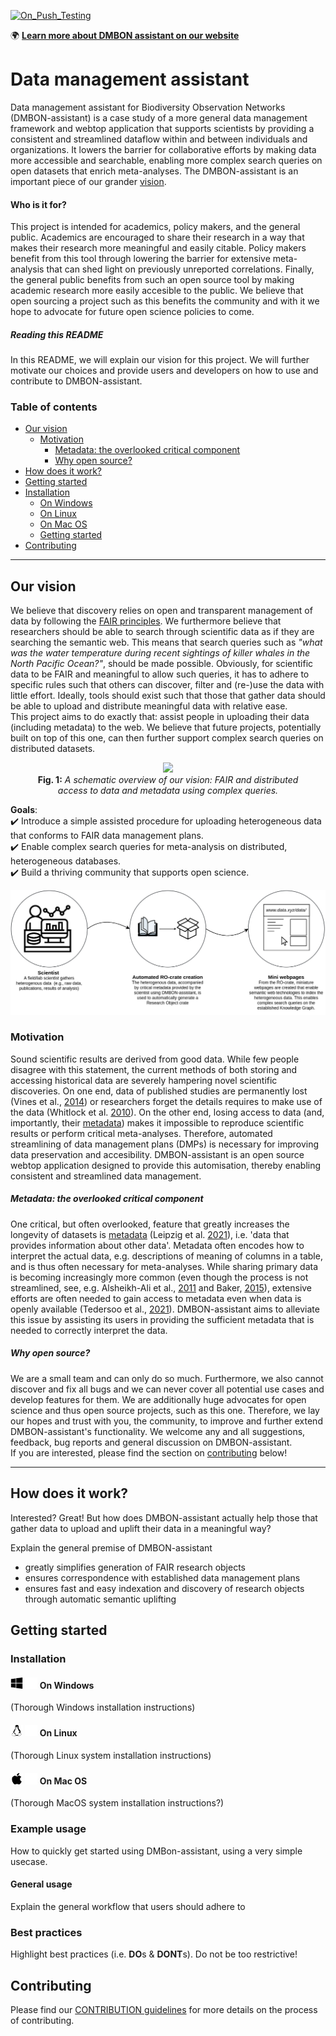 <!--
    This file is intended to provide useful start-page content - as all README.md files should provide!
-->

[![On_Push_Testing](https://github.com/vliz-be-opsci/dmbon-assistant/actions/workflows/buld_test_and_auto_tag_release.yml/badge.svg?branch=main)](https://github.com/vliz-be-opsci/dmbon-assistant/actions/workflows/buld_test_and_auto_tag_release.yml)

:earth_africa: **[Learn more about DMBON assistant on our website](https://open-science.vliz.be/#projects)**

# Data management assistant
Data management assistant for Biodiversity Observation Networks (DMBON-assistant) is a case study of a more general data management framework and webtop application that supports scientists by providing a consistent and streamlined dataflow within and between individuals and organizations. 
It lowers the barrier for collaborative efforts by making data more accessible and searchable, enabling more complex search queries on open datasets that enrich meta-analyses.
The DMBON-assistant is an important piece of our grander [vision](#our-vision).

[//]: <> (CLEARLY EXPLAIN WHO THIS PROJECT IS FOR)
#### Who is it for?
This project is intended for academics, policy makers, and the general public. 
Academics are encouraged to share their research in a way that makes their research more meaningful and easily citable.
Policy makers benefit from this tool through lowering the barrier for extensive meta-analysis that can shed light on previously unreported correlations.
Finally, the general public benefits from such an open source tool by making academic research more easily accesible to the public.
We believe that open sourcing a project such as this benefits the community and with it we hope to advocate for future open science policies to come.

[//]: <> (EXPLAIN HOW TO READ THIS DOCUMENT)
##### Reading this README
In this README, we will explain our vision for this project. 
We will further motivate our choices and provide users and developers on how to use and contribute to DMBON-assistant. 

### Table of contents
- [Our vision](#our-vision)
  - [Motivation](#motivation)
    - [Metadata: the overlooked critical component](#metadata-the-overlooked-critical-component)
    - [Why open source?](#why-open-source)
- [How does it work?](#how-does-it-work)
- [Getting started](#getting-started)
- [Installation](#installation)
  - [On Windows](#on-windows)
  - [On Linux](#on-linus)
  - [On Mac OS](#on-mac-os)
  - [Getting started](#getting-started)
- [Contributing](#contributing)

---
[//]: <> (VISION)
## Our vision
We believe that discovery relies on open and transparent management of data by following the [FAIR principles](https://www.go-fair.org/fair-principles/).
We furthermore believe that researchers should be able to search through scientific data as if they are searching the semantic web.
This means that search queries such as *"what was the water temperature during recent sightings of killer whales in the North Pacific Ocean?"*, should be made possible. 
Obviously, for scientific data to be FAIR and meaningful to allow such queries, it has to adhere to specific rules such that others can discover, filter and (re-)use the data with little effort.
Ideally, tools should exist such that those that gather data should be able to upload and distribute meaningful data with relative ease. \
This project aims to do exactly that: assist people in uploading their data (including metadata) to the web. 
We believe that future projects, potentially built on top of this one, can then further support complex search queries on distributed datasets.

<!-- FIGURE -- Schematic overview of our vision -->
<figure align="center">
  <img src="docs/img/envisioned-ecosystem.png#gh-light-mode-only"></img>
  <figcaption align="center"><b>Fig. 1:</b>
  <i>A schematic overview of our vision: FAIR and distributed access to data and metadata using complex queries.</i>
  </figcaption>
</figure>

**Goals**: \
:heavy_check_mark: Introduce a simple assisted procedure for uploading heterogeneous data that conforms to FAIR data management plans. \
:heavy_check_mark: Enable complex search queries for meta-analysis on distributed, heterogeneous databases. \
:heavy_check_mark: Build a thriving community that supports open science.

![Overview of our general vision](docs/img/dmbon-assistant-rocrate-to-pages.png)

### Motivation
Sound scientific results are derived from good data. 
While few people disagree with this statement, the current methods of both storing and accessing historical data are severely hampering novel scientific discoveries. 
On one end, data of published studies are permanently lost (Vines et al., [2014](https://doi.org/10.1016/j.cub.2013.11.014)) or researchers forget the details requires to make use of the data (Whitlock et al. [2010](https://doi.org/10.1086/650340)).
On the other end, losing access to data (and, importantly, their [metadata](#metadata)) makes it impossible to reproduce scientific results or perform critical meta-analyses.
Therefore, automated streamlining of data management plans (DMPs) is necessary for improving data preservation and accesibility.
DMBON-assistant is an open source webtop application designed to provide this automisation, thereby enabling consistent and streamlined data management.

##### Metadata: the overlooked critical component
One critical, but often overlooked, feature that greatly increases the longevity of datasets is [metadata](https://en.wikipedia.org/wiki/Metadata) (Leipzig et al. [2021](https://doi.org/10.1016/j.patter.2021.100322)), i.e. 'data that provides information about other data'. 
Metadata often encodes how to interpret the actual data, e.g. descriptions of meaning of columns in a table, and is thus often necessary for meta-analyses.
While sharing primary data is becoming increasingly more common (even though the process is not streamlined, see, e.g. Alsheikh-Ali et al., [2011](https://doi.org/10.1371/journal.pone.0024357) and Baker, [2015](https://doi.org/10.1038/533452a)), extensive efforts are often needed to gain access to metadata even when data is openly available (Tedersoo et al., [2021](https://doi.org/10.1038/s41597-021-00981-0)).
DMBON-assistant aims to alleviate this issue by assisting its users in providing the sufficient metadata that is needed to correctly interpret the data.

##### Why open source?
We are a small team and can only do so much.
Furthermore, we also cannot discover and fix all bugs and we can never cover all potential use cases and develop features for them. 
We are additionally huge advocates for open science and thus open source projects, such as this one. 
Therefore, we lay our hopes and trust with you, the community, to improve and further extend DMBON-assistant's functionality.
We welcome any and all suggestions, feedback, bug reports and general discussion on DMBON-assistant. \
If you are interested, please find the section on [contributing](#contributing) below!

---
[//]: <> (PROVIDE A GENERAL OVERVIEW OF HOW THE TOOL FUNCTION)
## How does it work?
Interested? Great! 
But how does DMBON-assistant actually help those that gather data to upload and uplift their data in a meaningful way?


Explain the general premise of DMBON-assistant

- greatly simplifies generation of FAIR research objects 
- ensures correspondence with established data management plans
- ensures fast and easy indexation and discovery of research objects through automatic semantic uplifting

[//]: <> (GETTING STARTED)
## Getting started
### Installation
<h4>
  <img width="20" src="/docs/img/icons/black/windows.svg#gh-light-mode-only">
  <img width="20" src="/docs/img/icons/white/windows.svg#gh-dark-mode-only">
  On Windows
</h4>
(Thorough Windows installation instructions)
<h4>
  <img width="20" src="/docs/img/icons/black/linux.svg#gh-light-mode-only">
  <img width="20" src="/docs/img/icons/white/linux.svg#gh-dark-mode-only">
  On Linux
</h4>
(Thorough Linux system installation instructions)
<h4>
  <img width="20" src="/docs/img/icons/black/apple.svg#gh-light-mode-only">
  <img width="20" src="/docs/img/icons/white/apple.svg#gh-dark-mode-only">
  On Mac OS
</h4>
(Thorough MacOS system installation instructions?)

### Example usage
How to quickly get started using DMBon-assistant, using a very simple usecase.

#### General usage
Explain the general workflow that users should adhere to

### Best practices
Highlight best practices (i.e. **DO**s & **DONT**s). Do not be too restrictive!

[//]: <> (HOW TO CONTRIBUTE)
## Contributing
Please find our [CONTRIBUTION guidelines](CONTRIBUTING.md) for more details on the process of contributing.



<!--
# dmbon-assistant
webtop appliction consisting of a backend powered by fast-api and a react frontend

## for people without docker:

### for windows users (linux users can skip this step)
Install git and git bash following the steps of this link
 [ git-bash installation ](https://www.stanleyulili.com/git/how-to-install-git-bash-on-windows/)

run following commands in terminal of the root project directory:
```
sh ./dmbon-assistant start
```

## for people with docker (not yet implemented):
run following commands in terminal of the root project directory:
#TODO have a docker solution. 
```
sudo docker-compose up
```

## Updating tags

This repo also has automated versioning and latest release management.
When pushing a change , the user can add the following tags to the commit header to trigger a new release of the repo. (#major , #minor , #patch, #none)
[more info on repo relase tags here](https://github.com/marketplace/actions/github-tag-bump)

When using the #major appendix in the commit header, the repo will push out a release.
By default a push to this repo will result in a new patch tag eg: Vx.x.x+1

The following code coming from the /github/workflow/testing.yml shows how this works:

```  
name: On_Push_Testing

on:
  push:
    branches: [ main ]
  pull_request:
    branches: [ main ]

jobs:

  test_build:

    runs-on: ubuntu-latest

    steps:
    - uses: actions/checkout@v3
    - name: Bump version and push tag
      uses: anothrNick/github-tag-action@1.36.0
      env:
        GITHUB_TOKEN: ${{ secrets.GITHUB_TOKEN }}
        WITH_V: true
        DEFAULT_BUMP: patch
    - name: change latest tag
      uses: EndBug/latest-tag@latest
      env:
       GITHUB_TOKEN: ${{ secrets.GITHUB_TOKEN }}
       token: ${{ secrets.GITHUB_TOKEN }}
      with:
        # You can change the name of the tag or branch with this input.
        # Default: 'latest'
        ref: 'latest'
        # If a description is provided, the action will use it to create an annotated tag. If none is given, the action will create a lightweight tag.
        # Default: ''
        description: 'latest version of the rocrate-to-html.' 
        # Force-update a branch instead of using a tag.
        # Default: false
        force-branch: false
          
  release-manager:
    needs: test_build 
    name: Check if ready for release
    runs-on: ubuntu-latest
    env:
      GITHUB_TOKEN: ${{ secrets.GITHUB_TOKEN }}
    steps:
      - run: echo ${{ github.event.repository.name }}
        name: Get latest tag of repo 
      - uses: oprypin/find-latest-tag@v1
        with:
          repository: vliz-be-opsci/${{ github.event.repository.name }}  # The repository to scan. Change the part before the / to name or organisation where repo resides
          releases-only: false  # Set to true if you want to know the tag linked to the latest release
        id: vliz-be-opsci  # The step ID to refer to later.

      - run: echo "${{ github.event.repository.name }} is at version ${{ steps.vliz-be-opsci.outputs.tag }}"
        name: check if latest tag meets maor release requirements
      - uses: actions-ecosystem/action-regex-match@v2
        id: regex-match
        with:
          text: ${{ steps.vliz-be-opsci.outputs.tag }}
          regex: 'v[0-9].0.0'
      - name: Create release
        if: ${{ steps.regex-match.outputs.match != '' }}
        uses: rymndhng/release-on-push-action@master
        with:
          bump_version_scheme: mayor
```
-->
